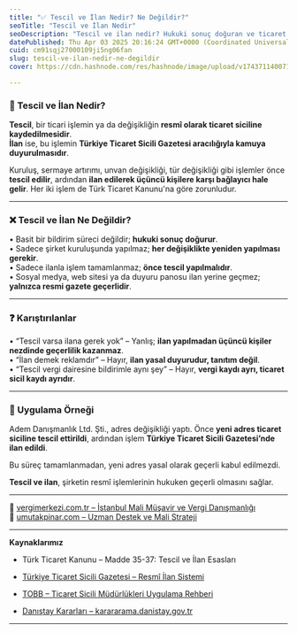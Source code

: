 ```yaml
---
title: "✅ Tescil ve İlan Nedir? Ne Değildir?"
seoTitle: "Tescil ve İlan Nedir"
seoDescription: "Tescil ve ilan nedir? Hukuki sonuç doğuran ve ticaret siciline kaydedilen süreçlerin detayları ve yanlış algılar"
datePublished: Thu Apr 03 2025 20:16:24 GMT+0000 (Coordinated Universal Time)
cuid: cm91sqj27000109ji5ng06fan
slug: tescil-ve-ilan-nedir-ne-degildir
cover: https://cdn.hashnode.com/res/hashnode/image/upload/v1743711400717/18fe6562-6e79-454d-a91d-f988b35d5056.webp

---
```


### 🔹 Tescil ve İlan Nedir?

**Tescil**, bir ticari işlemin ya da değişikliğin **resmî olarak ticaret siciline kaydedilmesidir**.  
**İlan** ise, bu işlemin **Türkiye Ticaret Sicili Gazetesi aracılığıyla kamuya duyurulmasıdır**.

Kuruluş, sermaye artırımı, unvan değişikliği, tür değişikliği gibi işlemler önce **tescil edilir**, ardından **ilan edilerek üçüncü kişilere karşı bağlayıcı hale gelir**. Her iki işlem de Türk Ticaret Kanunu'na göre zorunludur.

---

### ❌ Tescil ve İlan Ne Değildir?

• Basit bir bildirim süreci değildir; **hukuki sonuç doğurur**.  
• Sadece şirket kuruluşunda yapılmaz; **her değişiklikte yeniden yapılması gerekir**.  
• Sadece ilanla işlem tamamlanmaz; **önce tescil yapılmalıdır**.  
• Sosyal medya, web sitesi ya da duyuru panosu ilan yerine geçmez; **yalnızca resmi gazete geçerlidir**.

---

### ❓ Karıştırılanlar

• “Tescil varsa ilana gerek yok” – Yanlış; **ilan yapılmadan üçüncü kişiler nezdinde geçerlilik kazanmaz**.  
• “İlan demek reklamdır” – Hayır, **ilan yasal duyurudur, tanıtım değil**.  
• “Tescil vergi dairesine bildirimle aynı şey” – Hayır, **vergi kaydı ayrı, ticaret sicil kaydı ayrıdır**.

---

### 🧠 Uygulama Örneği

Adem Danışmanlık Ltd. Şti., adres değişikliği yaptı. Önce **yeni adres ticaret siciline tescil ettirildi**, ardından işlem **Türkiye Ticaret Sicili Gazetesi’nde ilan edildi**.

Bu süreç tamamlanmadan, yeni adres yasal olarak geçerli kabul edilmezdi.

**Tescil ve ilan**, şirketin resmî işlemlerinin hukuken geçerli olmasını sağlar.

---

📎 [vergimerkezi.com.tr – İstanbul Mali Müşavir ve Vergi Danışmanlığı](https://vergimerkezi.com.tr)  
📎 [umutakpinar.com – Uzman Destek ve Mali Strateji](https://umutakpinar.com)

---

**Kaynaklarımız**

* Türk Ticaret Kanunu – Madde 35-37: Tescil ve İlan Esasları
    
* [Türkiye Ticaret Sicili Gazetesi – Resmî İlan Sistemi](https://www.ticaretsicil.gov.tr/)
    
* [TOBB – Ticaret Sicili Müdürlükleri Uygulama Rehberi](https://www.tobb.org.tr/)
    
* [Danıştay Kararları – karararama.danistay.gov.tr](https://karararama.danistay.gov.tr/)
    

---